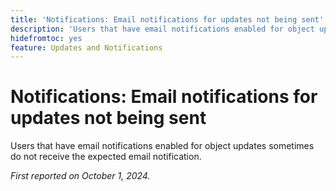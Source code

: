 ```yaml
---
title: 'Notifications: Email notifications for updates not being sent'
description: 'Users that have email notifications enabled for object updates sometimes do not receive the expected email notification.'
hidefromtoc: yes
feature: Updates and Notifications
---
```

# Notifications: Email notifications for updates not being sent

Users that have email notifications enabled for object updates sometimes do not receive the expected email notification.

_First reported on October 1, 2024._
